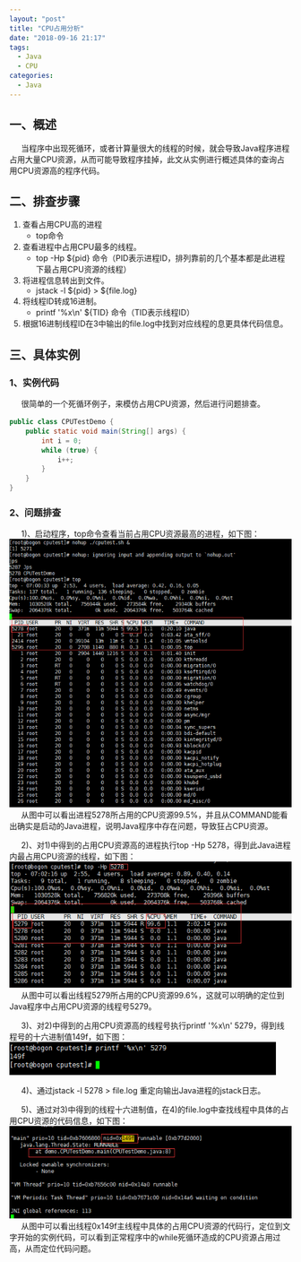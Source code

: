 ```yaml
---
layout: "post"
title: "CPU占用分析"
date: "2018-09-16 21:17"
tags:
  - Java
  - CPU
categories:
  - Java
---
```




## 一、概述

&ensp;&ensp;&ensp;当程序中出现死循环，或者计算量很大的线程的时候，就会导致Java程序进程占用大量CPU资源，从而可能导致程序挂掉，此文从实例进行概述具体的查询占用CPU资源高的程序代码。
<!--more-->

## 二、排查步骤
1. 查看占用CPU高的进程
    - top命令
2. 查看进程中占用CPU最多的线程。
    - top -Hp ${pid} 命令（PID表示进程ID，排列靠前的几个基本都是此进程下最占用CPU资源的线程）
3. 将进程信息转出到文件。
    - jstack -l ${pid} > ${file.log}
4. 将线程ID转成16进制。
    - printf '%x\n' ${TID} 命令（TID表示线程ID）
5. 根据16进制线程ID在3中输出的file.log中找到对应线程的息更具体代码信息。


## 三、具体实例

### 1、实例代码
&ensp;&ensp;&ensp;很简单的一个死循环例子，来模仿占用CPU资源，然后进行问题排查。
``` Java
public class CPUTestDemo {
    public static void main(String[] args) {
        int i = 0;
        while (true) {
            i++;
        }
    }
}
```


### 2、问题排查
&ensp;&ensp;&ensp;1)、启动程序，top命令查看当前占用CPU资源最高的进程，如下图：
![top.png](/images/top.png)
&ensp;&ensp;&ensp;从图中可以看出进程5278所占用的CPU资源99.5%，并且从COMMAND能看出确实是启动的Java进程，说明Java程序中存在问题，导致狂占CPU资源。

&ensp;&ensp;&ensp;2)、对1)中得到的占用CPU资源高的进程执行top -Hp 5278，得到此Java进程内最占用CPU资源的线程，如下图：
![top-Hp.png](/images/top-Hp.png)
&ensp;&ensp;&ensp;从图中可以看出线程5279所占用的CPU资源99.6%，这就可以明确的定位到Java程序中占用CPU资源的线程号5279。

&ensp;&ensp;&ensp;3)、对2)中得到的占用CPU资源高的线程号执行printf '%x\\n' 5279，得到线程号的十六进制值149f，如下图：
![tid-16Hx.png](/images/tid-16Hx.png)

&ensp;&ensp;&ensp;4)、通过jstack -l 5278 > file.log 重定向输出Java进程的jstack日志。

&ensp;&ensp;&ensp;5)、通过对3)中得到的线程十六进制值，在4)的file.log中查找线程中具体的占用CPU资源的代码信息，如下图：
![paramerror.png](/images/paramerror.png)
&ensp;&ensp;&ensp;从图中可以看出线程0x149f主线程中具体的占用CPU资源的代码行，定位到文字开始的实例代码，可以看到正常程序中的while死循环造成的CPU资源占用过高，从而定位代码问题。
